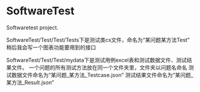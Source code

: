 # SoftwareTest
Softwaretest project.

SoftwareTest/Test/Test/Tests下是测试类cs文件，命名为“某问题某方法Test”
稍后我会写一个图表功能要用到的接口

SoftwareTest/Test/Test/mydata下是测试用例excel表和测试数据文件、测试结果文件。
一个问题的所有测试方法放在同一个文件夹里，文件夹以问题名命名
测试数据文件命名为“某问题_某方法_Testcase.json” 测试结果文件命名为“某问题_某方法_Result.json”
